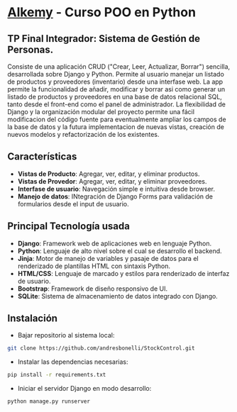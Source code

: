 # [Alkemy](https://education.alkemy.org/) - Curso POO en Python
## TP Final Integrador: Sistema de Gestión de Personas.

Consiste de una aplicación CRUD ("Crear, Leer, Actualizar, Borrar") sencilla, desarrollada sobre Django y Python.
Permite al usuario manejar un listado de productos y proveedores (inventario) desde una interfase web.
La app permite la funcionalidad de añadir, modificar y borrar asi como generar un listado de productos y proveedores en una base de datos relacional SQL,
tanto desde el front-end como el panel de administrador.
La flexibilidad de Django y la organización modular del proyecto permite una fácil modificacion del código fuente para eventualmente
ampliar los campos de la base de datos y la futura implementacion de nuevas vistas, creación de nuevos modelos y refactorización de los existentes. 

## Características

- **Vistas de Producto**: Agregar, ver, editar, y eliminar productos.
- **Vistas de Provedor**: Agregar, ver, editar, y eliminar proveedores.
- **Interfase de usuario**: Navegación simple e intuitiva desde browser.
- **Manejo de datos**: INtegración de Django Forms para validación de formularios desde el input de usuario.

## Principal Tecnología usada

- **Django**: Framework web de aplicaciones web en lenguaje Python.
- **Python**: Lenguaje de alto nivel sobre el cual se desarrollo el backend.
- **Jinja**: Motor de manejo de variables y pasaje de datos para el renderizado de plantillas HTML con sintaxis Python.
- **HTML/CSS**: Lenguaje de marcado y estilos para renderizado de interfaz de usuario.
- **Bootstrap**: Framework de diseño responsivo de UI.
- **SQLite**: Sistema de almacenamiento de datos integrado con Django.

## Instalación

- Bajar repositorio al sistema local:
```bash
git clone https://github.com/andresbonelli/StockControl.git
```
- Instalar las dependencias necesarias:
```bash
pip install -r requirements.txt
```
- Iniciar el servidor Django en modo desarrollo:
```bash
python manage.py runserver
```
  

